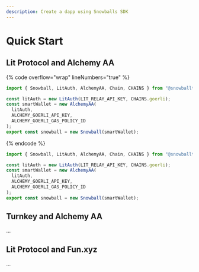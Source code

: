 ```yaml
---
description: Create a dapp using Snowballs SDK
---
```


# Quick Start

## Lit Protocol and Alchemy AA

{% code overflow="wrap" lineNumbers="true" %}
```typescript
import { Snowball, LitAuth, AlchemyAA, Chain, CHAINS } from "@snowballtools/snowball-ts-auth";

const litAuth = new LitAuth(LIT_RELAY_API_KEY, CHAINS.goerli);
const smartWallet = new AlchemyAA(
  litAuth,
  ALCHEMY_GOERLI_API_KEY,
  ALCHEMY_GOERLI_GAS_POLICY_ID
);
export const snowball = new Snowball(smartWallet);
```
{% endcode %}

```typescript
import { Snowball, LitAuth, AlchemyAA, Chain, CHAINS } from "@snowballtools/snowball-ts-auth";

const litAuth = new LitAuth(LIT_RELAY_API_KEY, CHAINS.goerli);
const smartWallet = new AlchemyAA(
  litAuth,
  ALCHEMY_GOERLI_API_KEY,
  ALCHEMY_GOERLI_GAS_POLICY_ID
);
export const snowball = new Snowball(smartWallet);
```

## Turnkey and Alchemy AA

...

## Lit Protocol  and Fun.xyz

...
